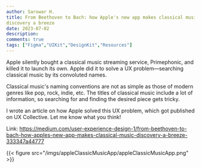 ```yaml
---
author: Sarowar H.
title: From Beethoven to Bach: how Apple's new app makes classical music
discovery a breeze
date: 2023-07-02
description:
comments: true
tags: ["Figma","UIKit","DesignKit","Resources"]
---
```


Apple silently bought a classical music streaming service, Primephonic, and killed it to launch its own. Apple did it to solve a UX problem—searching classical music by its convoluted names.

Classical music's naming conventions are not as simple as those of modern genres like pop, rock, indie, etc. The titles of classical music include a lot of information, so searching for and finding the desired piece gets tricky.

I wrote an article on how Apple solved this UX problem, which got published on UX Collective. Let me know what you think!

Link: https://medium.com/user-experience-design-1/from-beethoven-to-bach-how-apples-new-app-makes-classical-music-discovery-a-breeze-333347a44777

{{< figure src="/imgs/appleClassicMusicApp/appleClassicMusicApp.png" >}}